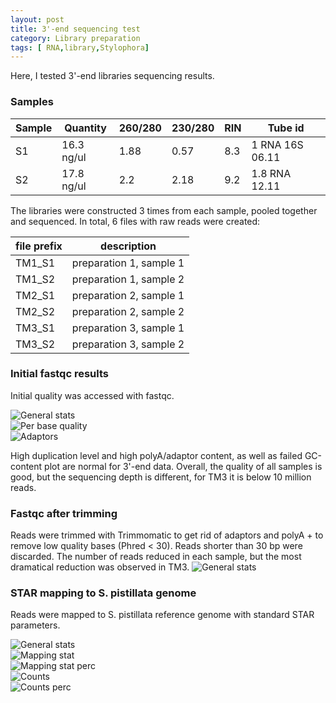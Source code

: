 ```yaml
---
layout: post
title: 3'-end sequencing test
category: Library preparation
tags: [ RNA,library,Stylophora]
---
```


Here, I tested 3'-end libraries sequencing results. 

### Samples

| Sample | Quantity   | 260/280  | 230/280 | RIN     | Tube id |
| ------ | ---------- | -------- | ------- | ------- | ------- |
| S1     | 16.3 ng/ul | 1.88     | 0.57    | 8.3     | 1 RNA 16S 06.11 |
| S2     | 17.8 ng/ul | 2.2      | 2.18    | 9.2     | 1.8 RNA 12.11 |

The libraries were constructed 3 times from each sample, pooled together and sequenced. In total, 6 files with raw reads were created:

|  file prefix |    description    |
| ------ | ----------------------- |
| TM1_S1 | preparation 1, sample 1 |
| TM1_S2 | preparation 1, sample 2 |
| TM2_S1 | preparation 2, sample 1 |
| TM2_S2 | preparation 2, sample 2 |
| TM3_S1 | preparation 3, sample 1 |
| TM3_S2 | preparation 3, sample 2 |

### Initial fastqc results
Initial quality was accessed with fastqc. 

![General stats]({{site.baseurl}}/images/general.stat.before.png "stats")  
![Per base quality]({{site.baseurl}}/images/fastqc_per_base_sequence_quality_plot.before.png)  
![Adaptors]({{site.baseurl}}/images/fastqc_adapter_content_plot.before.png)  

High duplication level and high polyA/adaptor content, as well as failed GC-content plot are normal for 3'-end data. Overall, the quality of all samples is good, but the sequencing depth is different, for TM3 it is below 10 million reads.

### Fastqc after trimming
Reads were trimmed with Trimmomatic to get rid of adaptors and polyA + to remove low quality bases (Phred < 30). Reads shorter than 30 bp were discarded.
The number of reads reduced in each sample, but the most dramatical reduction was observed in TM3. 
![General stats]({{site.baseurl}}/images/general.stat.after.png)  

### STAR mapping to S. pistillata genome

Reads were mapped to S. pistillata reference genome with standard STAR parameters. 

![General stats]({{site.baseurl}}/images/general.stat.star.png)  
![Mapping stat]({{site.baseurl}}/images/star_alignment_plot.png)  
![Mapping stat perc]({{site.baseurl}}/images/star_alignment_plot2.png)  
![Counts]({{site.baseurl}}/images/star_gene_counts.png)  
![Counts perc]({{site.baseurl}}/images/star_gene_counts2.png)  
